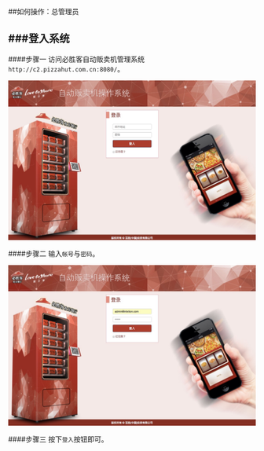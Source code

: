 ##如何操作：总管理员

###登入系统
---
####步骤一
访问必胜客自动贩卖机管理系统 `http://c2.pizzahut.com.cn:8080/`。

![](/images/admin/login.jpg)

####步骤二
输入`帐号`与`密码`。

![](/images/admin/login_entered.jpg)

####步骤三
按下`登入`按钮即可。